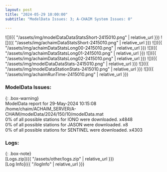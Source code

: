 ```yaml
---
layout: post
title: "2024-05-29 10:00:00"
subtitle: "ModelData Issues: 3; A-CHAIM System Issues: 0"

---
```


![]({{ "/assets/img/modelDataDataStatsShort-2415010.png" | relative_url }})
![]({{ "/assets/img/achaimDataStatsShort-2415010.png" | relative_url }})
![]({{ "/assets/img/achaimDataStatsLong00-2415010.png" | relative_url }})
![]({{ "/assets/img/achaimDataStatsLong01-2415010.png" | relative_url }})
![]({{ "/assets/img/achaimDataStatsLong02-2415010.png" | relative_url }})
![]({{ "/assets/img/modelDataDataStats-2415010.png" | relative_url }})
![]({{ "/assets/img/modelDataStationStats-2415010.png" | relative_url }})
![]({{ "/assets/img/achaimRunTime-2415010.png" | relative_url }})


### ModelData Issues:  
  
{: .box-warning}  
 ModelData report for 29-May-2024 10:15:08   
 /home/chaim/ACHAIM_SERVER/A-CHAIM/modelData/2024/150/10/modelData.mat   
 0% of all possible stations for IONO were downloaded. x4848   
 0% of all possible stations for JASON were downloaded. x8   
 0% of all possible stations for SENTINEL were downloaded. x4303   
  


### Logs:  
  
{: .box-note}  
[Logs.zip]({{ "/assets/other/logs.zip" | relative_url }})  
[Log Info]({{ "/logInfo" | relative_url }})  

